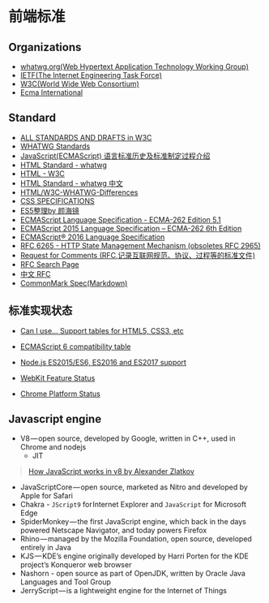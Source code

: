# 前端标准

## Organizations

* [whatwg.org(Web Hypertext Application Technology Working Group)](https://whatwg.org/)
* [IETF(The Internet Engineering Task Force)](http://ietf.org/)
* [W3C(World Wide Web Consortium)](https://www.w3.org/)
* [Ecma International](https://www.ecma-international.org/)

## Standard

* [ALL STANDARDS AND DRAFTS in W3C](https://www.w3.org/TR/)
* [WHATWG Standards](https://spec.whatwg.org/)
* [JavaScript(ECMAScript) 语言标准历史及标准制定过程介绍](https://itbilu.com/javascript/js/V1APADgrG.html)
* [HTML Standard - whatwg](https://html.spec.whatwg.org/multipage/)
* [HTML - W3C](https://www.w3.org/TR/html/)
* [HTML Standard - whatwg 中文](https://whatwg-cn.github.io/html/)
* [HTML/W3C-WHATWG-Differences](https://www.w3.org/wiki/HTML/W3C-WHATWG-Differences)
* [CSS SPEC­I­FI­CA­TIONS](https://www.w3.org/Style/CSS/current-work)
* [ES5整理by 颜海镜](http://yanhaijing.com/es5/#about)
* [ECMAScript Language Specification - ECMA-262 Edition 5.1](http://www.ecma-international.org/ecma-262/5.1/)
* [ECMAScript 2015 Language Specification &ndash; ECMA-262 6th Edition](http://www.ecma-international.org/ecma-262/6.0/)
* [ECMAScript® 2016 Language Specification](http://www.ecma-international.org/ecma-262/7.0/index.html)
* [RFC 6265 - HTTP State Management Mechanism (obsoletes RFC 2965)](https://tools.ietf.org/html/rfc6265)
* [Request for Comments (RFC,记录互联网规范、协议、过程等的标准文件)](https://www.ietf.org/rfc.html)
* [RFC Search Page](https://www.rfc-editor.org/search/rfc_search.php)
* [中文 RFC](http://man.chinaunix.net/develop/rfc/default.htm)
* [CommonMark Spec(Markdown)](http://spec.commonmark.org/0.28/)

## 标准实现状态

* [Can I use... Support tables for HTML5, CSS3, etc](http://caniuse.com/)
* [ECMAScript 6 compatibility table](http://kangax.github.io/compat-table/es6/)
* [Node.js ES2015/ES6, ES2016 and ES2017 support](node.green)

* [WebKit Feature Status](https://webkit.org/status/)
* [Chrome Platform Status](https://www.chromestatus.com/features)

## Javascript engine

* V8 — open source, developed by Google, written in C++, used in Chrome and nodejs
  * JIT
> [How JavaScript works in v8 by Alexander Zlatkov](https://blog.sessionstack.com/how-javascript-works-inside-the-v8-engine-5-tips-on-how-to-write-optimized-code-ac089e62b12e)
* JavaScriptCore — open source, marketed as Nitro and developed by Apple for Safari
* Chakra - `JScript9` for Internet Explorer and `JavaScript` for Microsoft Edge
* SpiderMonkey — the first JavaScript engine, which back in the days powered Netscape Navigator, and today powers Firefox
* Rhino — managed by the Mozilla Foundation, open source, developed entirely in Java
* KJS — KDE’s engine originally developed by Harri Porten for the KDE project’s Konqueror web browser
* Nashorn - open source as part of OpenJDK, written by Oracle Java Languages and Tool Group
* JerryScript — is a lightweight engine for the Internet of Things
